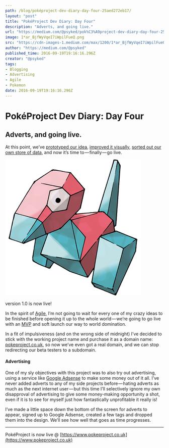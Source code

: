 ```yaml
---
path: /blog/poképroject-dev-diary-day-four-25aed272eb17/
layout: "post"
title: "PokéProject Dev Diary: Day Four"
description: "Adverts, and going live."
url: "https://medium.com/@psyked/pok%C3%A9project-dev-diary-day-four-25aed272eb17"
image: 1*ar_BjfWyVqeI7iWpilFueQ.png
src: "https://cdn-images-1.medium.com/max/1200/1*ar_BjfWyVqeI7iWpilFueQ.png"
author: "https://medium.com/@psyked"
published_time: 2016-09-19T19:16:16.296Z
creator: "@psyked"
tags:
- Blogging
- Advertising
- Agile
- Pokemon
date: 2016-09-19T19:16:16.296Z
---
```


# PokéProject Dev Diary: Day Four

## Adverts, and going live.

At this point, we’ve [prototyped our idea](https://medium.com/@psyked/pok%C3%A9project-dev-diary-day-one-8a77a252bf0a), [improved it visually](https://medium.com/@psyked/pokeproject-dev-diary-day-two-a6019e6cf0f0), [sorted out our own store of data](https://medium.com/@psyked/pok%C3%A9project-dev-diary-day-three-31afdf3e1302), and now it’s time to — finally — go live.

![](1*ar_BjfWyVqeI7iWpilFueQ.png)

version 1.0 is now live!

In the spirit of [Agile](https://en.wikipedia.org/wiki/Agile_software_development), I’m not going to wait for every one of my crazy ideas to be finished before opening it up to the whole world — we’re going to go live with an [MVP](https://en.wikipedia.org/wiki/Minimum_viable_product) and soft launch our way to world domination.

In a fit of impulsiveness (and on the wrong side of midnight) I’ve decided to stick with the working project name and purchase it as a domain name: [pokeproject.co.uk](https://www.pokeproject.co.uk), so now we’ve even got a real domain, and we can stop redirecting our beta testers to a subdomain.

#### Advertising

One of my sly objectives with this project was to also try out advertising, using a service like [Google Adsense](https://www.google.com/adsense/start/) to make some money out of it all. I’ve never added adverts to any of my side projects before — hating adverts as much as the next internet user — but this time I’ll selectively ignore my own disapproval of advertising to give some money-making opportunity a shot, even if it is to see for myself just how fantastically unprofitable it really is!

I’ve made a little space down the bottom of the screen for adverts to appear, signed up to Google Adsense, created a few tags and dropped them into the design. We’ll see how well that goes as time progresses.

---

PokéProject is now live @ [https://www.pokeproject.co.uk](https://www.pokeproject.co.uk)